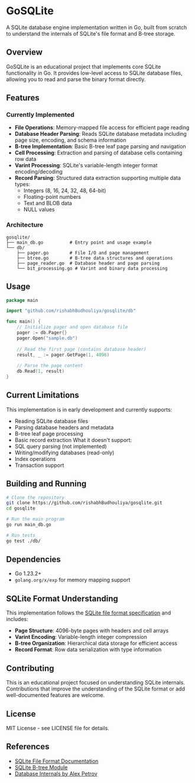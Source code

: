 # GoSQLite

A SQLite database engine implementation written in Go, built from scratch to understand the internals of SQLite's file format and B-tree storage.

## Overview

GoSQLite is an educational project that implements core SQLite functionality in Go. It provides low-level access to SQLite database files, allowing you to read and parse the binary format directly.

## Features

### Currently Implemented

- **File Operations**: Memory-mapped file access for efficient page reading
- **Database Header Parsing**: Reads SQLite database metadata including page size, encoding, and schema information
- **B-tree Implementation**: Basic B-tree leaf page parsing and navigation
- **Cell Processing**: Extraction and parsing of database cells containing row data
- **Varint Processing**: SQLite's variable-length integer format encoding/decoding
- **Record Parsing**: Structured data extraction supporting multiple data types:
  - Integers (8, 16, 24, 32, 48, 64-bit)
  - Floating-point numbers
  - Text and BLOB data
  - NULL values

### Architecture

```
gosqlite/
├── main_db.go          # Entry point and usage example
└── db/
    ├── pager.go        # File I/O and page management
    ├── btree.go        # B-tree data structures and operations
    ├── page_reader.go  # Database header and page parsing
    └── bit_processing.go # Varint and binary data processing
```

## Usage

```go
package main

import "github.com/rishabhBudhouliya/gosqlite/db"

func main() {
    // Initialize pager and open database file
    pager := db.Pager{}
    pager.Open("sample.db")
    
    // Read the first page (contains database header)
    result, _ := pager.GetPage(1, 4096)
    
    // Parse the page content
    db.Read(1, result)
}
```

## Current Limitations

This implementation is in early development and currently supports:
- Reading SQLite database files
- Parsing database headers and metadata
- B-tree leaf page processing
- Basic record extraction
What it doesn't support:
- SQL query parsing (not implemented)
- Writing/modifying databases (read-only)
- Index operations
- Transaction support

## Building and Running

```bash
# Clone the repository
git clone https://github.com/rishabhBudhouliya/gosqlite.git
cd gosqlite

# Run the main program
go run main_db.go

# Run tests
go test ./db/
```

## Dependencies

- Go 1.23.2+
- `golang.org/x/exp` for memory mapping support

## SQLite Format Understanding

This implementation follows the [SQLite file format specification](https://www.sqlite.org/fileformat.html) and includes:

- **Page Structure**: 4096-byte pages with headers and cell arrays
- **Varint Encoding**: Variable-length integer compression
- **B-tree Organization**: Hierarchical data storage for efficient access
- **Record Format**: Row data serialization with type information

## Contributing

This is an educational project focused on understanding SQLite internals. Contributions that improve the understanding of the SQLite format or add well-documented features are welcome.

## License

MIT License - see LICENSE file for details.

## References

- [SQLite File Format Documentation](https://www.sqlite.org/fileformat.html)
- [SQLite B-tree Module](https://www.sqlite.org/btreemodule.html)
- [Database Internals by Alex Petrov](https://databass.dev/)
